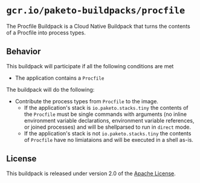 # `gcr.io/paketo-buildpacks/procfile`
The Procfile Buildpack is a Cloud Native Buildpack that turns the contents of a Procfile into process types.

## Behavior
This buildpack will participate if all the following conditions are met

* The application contains a `Procfile`

The buildpack will do the following:

* Contribute the process types from `Procfile` to the image.
  * If the application's stack is `io.paketo.stacks.tiny` the contents of the `Procfile` must be single commands with arguments (no inline environment variable declarations, environment variable references, or joined processes) and will be shellparsed to run in `direct` mode.
  * If the application's stack is not `io.paketo.stacks.tiny` the contents of `Procfile` have no limiataions and will be executed in a shell as-is.

## License
This buildpack is released under version 2.0 of the [Apache License][a].

[a]: http://www.apache.org/licenses/LICENSE-2.0
